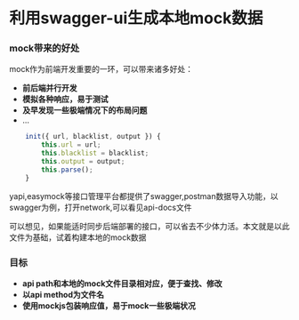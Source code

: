 利用swagger-ui生成本地mock数据
===
### mock带来的好处

mock作为前端开发重要的一环，可以带来诸多好处：

- **前后端并行开发** 
- **模拟各种响应，易于测试**
- **及早发现一些极端情况下的布局问题**
- ...


```javascript
    init({ url, blacklist, output }) {
        this.url = url;
        this.blacklist = blacklist;
        this.output = output;
        this.parse();
    }
```


yapi,easymock等接口管理平台都提供了swagger,postman数据导入功能，以swagger为例，打开network,可以看见api-docs文件

可以想见，如果能适时同步后端部署的接口，可以省去不少体力活。本文就是以此文件为基础，试着构建本地的mock数据

### 目标
- **api path和本地的mock文件目录相对应，便于查找、修改**
- **以api method为文件名**
- **使用mockjs包装响应值，易于mock一些极端状况** 
